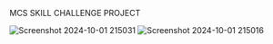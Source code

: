 MCS SKILL CHALLENGE PROJECT

![Screenshot 2024-10-01 215031](https://github.com/user-attachments/assets/8ddf6ba0-7c20-424a-a5dd-d9960fcd5cd6)
![Screenshot 2024-10-01 215016](https://github.com/user-attachments/assets/18885426-bf2f-48ac-9338-45427dcd8a4f)
